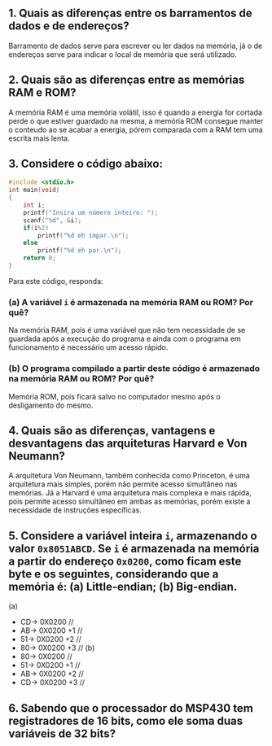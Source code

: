 ## 1. Quais as diferenças entre os barramentos de dados e de endereços?

Barramento de dados serve para escrever ou ler dados na memória, já o de endereços serve para indicar o local de memória que será utilizado.

## 2. Quais são as diferenças entre as memórias RAM e ROM?

 A memória RAM é uma memória volátil, isso é quando a energia for cortada perde o que estiver guardado na mesma, a memória ROM consegue manter o conteudo ao se acabar a energia, pórem comparada com a RAM tem uma escrita mais lenta. 

## 3. Considere o código abaixo:
```C
#include <stdio.h>
int main(void)
{
	int i;
	printf("Insira um número inteiro: ");
	scanf("%d", &i);
	if(i%2)
		printf("%d eh impar.\n");
	else
		printf("%d eh par.\n");
	return 0;
}
```

Para este código, responda: 
### (a) A variável `i` é armazenada na memória RAM ou ROM? Por quê? 

 Na memória RAM, pois é uma variável que não tem necessidade de se guardada após a execução do programa e ainda com o programa em funcionamento é necessário um acesso rápido.

### (b) O programa compilado a partir deste código é armazenado na memória RAM ou ROM? Por quê?

 Memória ROM, pois ficará salvo no computador mesmo após o desligamento do mesmo.

## 4. Quais são as diferenças, vantagens e desvantagens das arquiteturas Harvard e Von Neumann?

A arquitetura Von Neumann, também conhecida como Princeton, é uma arquitetura mais simples, porém não permite acesso simultâneo nas memórias. Já a Harvard é uma arquitetura mais complexa e mais rápida, pois permite acesso simultâneo em ambas as memórias, porém existe a necessidade de instruções específicas. 

## 5. Considere a variável inteira `i`, armazenando o valor `0x8051ABCD`. Se `i` é armazenada na memória a partir do endereço `0x0200`, como ficam este byte e os seguintes, considerando que a memória é: (a) Little-endian; (b) Big-endian.

(a) 
*    CD-> 0X0200   //
*    AB-> 0X0200 +1 //
*    51-> 0X0200 +2 //
*    80-> 0X0200 +3 //
(b) 
*    80-> 0X0200 //
*    51-> 0X0200 +1 //
*    AB-> 0X0200 +2 //
*    CD-> 0X0200 +3 //   
    
## 6. Sabendo que o processador do MSP430 tem registradores de 16 bits, como ele soma duas variáveis de 32 bits?


